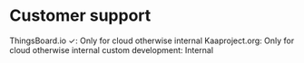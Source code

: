 # Customer support

ThingsBoard.io ✓: Only for cloud otherwise internal
Kaaproject.org: Only for cloud otherwise internal
custom development: Internal
